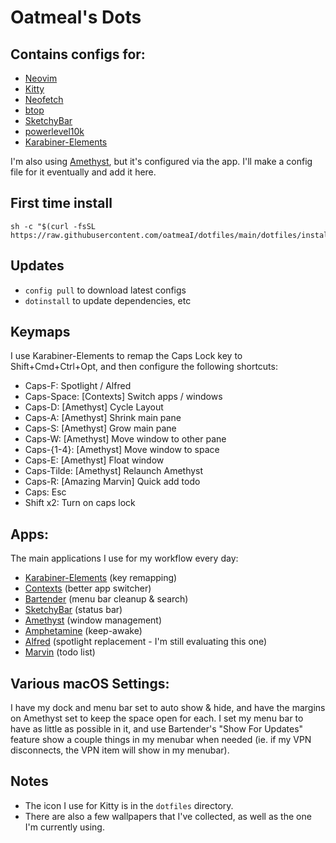 # Oatmeal's Dots

## Contains configs for:

- [Neovim](https://neovim.io/)
- [Kitty](https://sw.kovidgoyal.net/kitty/)
- [Neofetch](https://github.com/dylanaraps/neofetch)
- [btop](https://github.com/aristocratos/btop)
- [SketchyBar](https://felixkratz.github.io/SketchyBar/)
- [powerlevel10k](https://github.com/romkatv/powerlevel10k)
- [Karabiner-Elements](https://karabiner-elements.pqrs.org/)

I'm also using [Amethyst](https://ianyh.com/amethyst/), but it's configured via the app. I'll make a config file for it eventually and add it here.

## First time install

```
sh -c "$(curl -fsSL https://raw.githubusercontent.com/oatmeaI/dotfiles/main/dotfiles/install.sh)"
```

## Updates

- `config pull` to download latest configs
- `dotinstall` to update dependencies, etc

## Keymaps
I use Karabiner-Elements to remap the Caps Lock key to Shift+Cmd+Ctrl+Opt, and then configure the following shortcuts:
- Caps-F: Spotlight / Alfred
- Caps-Space: [Contexts] Switch apps / windows
- Caps-D: [Amethyst] Cycle Layout
- Caps-A: [Amethyst] Shrink main pane
- Caps-S: [Amethyst] Grow main pane
- Caps-W: [Amethyst] Move window to other pane
- Caps-{1-4}: [Amethyst] Move window to space
- Caps-E: [Amethyst] Float window
- Caps-Tilde: [Amethyst] Relaunch Amethyst
- Caps-R: [Amazing Marvin] Quick add todo
- Caps: Esc
- Shift x2: Turn on caps lock

## Apps:
The main applications I use for my workflow every day:
- [Karabiner-Elements](https://karabiner-elements.pqrs.org/) (key remapping)
- [Contexts](https://contexts.co/) (better app switcher)
- [Bartender](https://www.macbartender.com/) (menu bar cleanup & search)
- [SketchyBar](https://felixkratz.github.io/SketchyBar/) (status bar)
- [Amethyst](https://ianyh.com/amethyst/) (window management)
- [Amphetamine](https://apps.apple.com/us/app/amphetamine/id937984704?mt=12) (keep-awake)
- [Alfred](https://www.alfredapp.com/) (spotlight replacement - I'm still evaluating this one)
- [Marvin](https://amazingmarvin.com/) (todo list)

## Various macOS Settings:
I have my dock and menu bar set to auto show & hide, and have the margins on Amethyst set to keep the space open for each. I set my menu bar to have as little as possible in it, and use Bartender's "Show For Updates" feature show a couple things in my menubar when needed (ie. if my VPN disconnects, the VPN item will show in my menubar).

## Notes
- The icon I use for Kitty is in the `dotfiles` directory.
- There are also a few wallpapers that I've collected, as well as the one I'm currently using.
